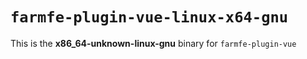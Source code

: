 # `farmfe-plugin-vue-linux-x64-gnu`

This is the **x86_64-unknown-linux-gnu** binary for `farmfe-plugin-vue`
